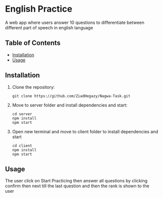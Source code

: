 # English Practice

A web app where users answer 10 questions to differentiate between different part of speech in english language 

## Table of Contents

- [Installation](#installation)
- [Usage](#usage)


## Installation

1. Clone the repository:

   ```shell
   git clone https://github.com/ZiadHegazy/Nagwa-Task.git
2. Move to server folder and install dependencies and start:
   ```shell
   cd server
   npm install
   npm start
3. Open new terminal and move to client folder to install dependencies and start
   ```shell
   cd client
   npm install
   npm start

## Usage
The user click on Start Practicing then answer all questions by clicking confirm then next till the last question and then the rank is shown to the user

